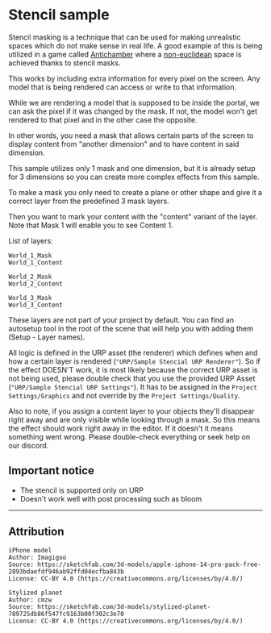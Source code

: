# Stencil sample

Stencil masking is a technique that can be used for making unrealistic spaces which do not make sense in real life. A good example of this is being utilized in a game called [Antichamber](https://en.wikipedia.org/wiki/Antichamber) where a [non-euclidean](https://en.wikipedia.org/wiki/Non-Euclidean_geometry) space is achieved thanks to stencil masks.

This works by including extra information for every pixel on the screen. Any model that is being rendered can access or write to that information. 

While we are rendering a model that is supposed to be inside the portal, we can ask the pixel if it was changed by the mask. If not, the model won't get rendered to that pixel and in the other case the opposite.

In other words, you need a mask that allows certain parts of the screen to display content from "another dimension" and to have content in said dimension.

This sample utilizes only 1 mask and one dimension, but it is already setup for 3 dimensions so you can create more complex effects from this sample.

To make a mask you only need to create a plane or other shape and give it a correct layer from the predefined 3 mask layers.

Then you want to mark your content with the "content" variant of the layer. Note that Mask 1 will enable you to see Content 1.

List of layers:
```
World_1_Mask
World_1_Content

World_2_Mask
World_2_Content

World_3_Mask
World_3_Content
```

These layers are not part of your project by default. You can find an autosetup tool in the root of the scene that will help you with adding them (Setup - Layer names).

All logic is defined in the URP asset (the renderer) which defines when and how a certain layer is rendered (`"URP/Sample Stencial URP Renderer"`). So if the effect DOESN'T work, it is most likely because the correct URP asset is not being used, please double check that you use the provided URP Asset (`"URP/Sample Stencial URP Settings"`). It has to be assigned in the `Project Settings/Graphics` and not override by the `Project Settings/Quality`.

Also to note, if you assign a content layer to your objects they'll disappear right away and are only visible while looking through a mask. So this means the effect should work right away in the editor. If it doesn't it means something went wrong. Please double-check everything or seek help on our discord.


## Important notice

- The stencil is supported only on URP
- Doesn't work well with post processing such as bloom

---

## Attribution
```
iPhone model
Author: Imagigoo
Source: https://sketchfab.com/3d-models/apple-iphone-14-pro-pack-free-2893bdaefdf946ab92ffd04ecfba843b
License: CC-BY 4.0 (https://creativecommons.org/licenses/by/4.0/)

Stylized planet
Author: cmzw
Source: https://sketchfab.com/3d-models/stylized-planet-789725db86f547fc9163b00f302c3e70
License: CC-BY 4.0 (https://creativecommons.org/licenses/by/4.0/)
```